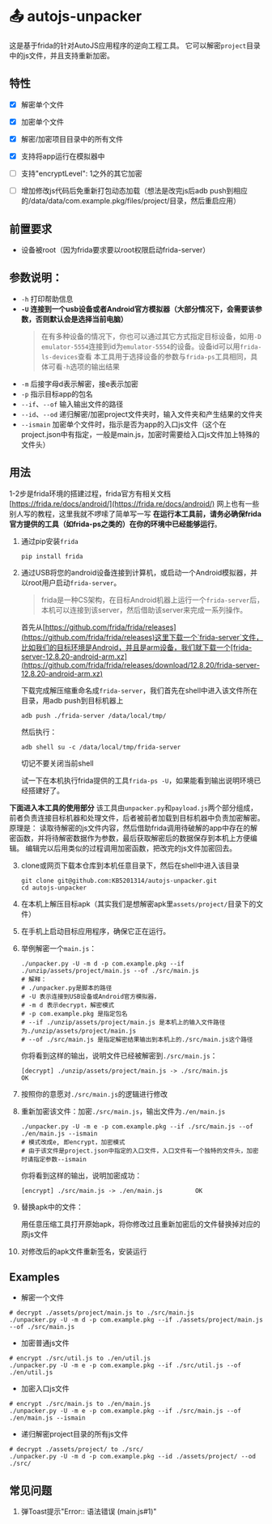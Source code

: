 # 📤 autojs-unpacker
这是基于frida的针对AutoJS应用程序的逆向工程工具。 它可以解密`project`目录中的js文件，并且支持重新加密。

## 特性
- [x] 解密单个文件
- [x] 加密单个文件
- [x] 解密/加密项目目录中的所有文件
- [x] 支持将app运行在模拟器中
- [ ] 支持"encryptLevel": 1之外的其它加密
- [ ] 增加修改js代码后免重新打包动态加载（想法是改完js后adb push到相应的/data/data/com.example.pkg/files/project/目录，然后重启应用）


## 前置要求
- 设备被root（因为frida要求要以root权限启动frida-server）

## 参数说明：
- `-h` 打印帮助信息
- **`-U` 连接到一个usb设备或者Android官方模拟器（大部分情况下，会需要该参数，否则默认会是选择当前电脑）**
   > 在有多种设备的情况下，你也可以通过其它方式指定目标设备，如用`-D emulator-5554`连接到id为`emulator-5554`的设备。设备id可以用`frida-ls-devices`查看
   > 本工具用于选择设备的参数与`frida-ps`工具相同，具体可看`-h`选项的输出结果
- `-m` 后接字母d表示解密，接e表示加密
- `-p` 指示目标app的包名
- `--if`、`--of` 输入输出文件的路径
- `--id`、`--od` 递归解密/加密project文件夹时，输入文件夹和产生结果的文件夹
- `--ismain` 加密单个文件时，指示是否为app的入口js文件（这个在project.json中有指定，一般是main.js，加密时需要给入口js文件加上特殊的文件头）


## 用法
1-2步是frida环境的搭建过程，frida官方有相关文档[https://frida.re/docs/android/](https://frida.re/docs/android/) 网上也有一些别人写的教程，这里我就不啰嗦了简单写一写
**在运行本工具前，请务必确保frida官方提供的工具（如frida-ps之类的）在你的环境中已经能够运行**。

1. 通过pip安装`frida`

   ```shell
   pip install frida
   ```

2. 通过USB将您的android设备连接到计算机，或启动一个Android模拟器，并以root用户启动`frida-server`。
    > frida是一种CS架构，在目标Android机器上运行一个`frida-server`后，本机可以连接到该server，然后借助该server来完成一系列操作。

    首先从[https://github.com/frida/frida/releases](https://github.com/frida/frida/releases)这里下载一个`frida-server`文件，比如我们的目标环境是Android，并且是arm设备，我们就下载一个[frida-server-12.8.20-android-arm.xz](https://github.com/frida/frida/releases/download/12.8.20/frida-server-12.8.20-android-arm.xz)

    下载完成解压缩重命名成`frida-server`，我们首先在shell中进入该文件所在目录，用adb push到目标机器上

    ```shell
    adb push ./frida-server /data/local/tmp/
    ```

    然后执行：

    ```shell
    adb shell su -c /data/local/tmp/frida-server
    ```

    切记不要关闭当前shell
   
    试一下在本机执行frida提供的工具`frida-ps -U`，如果能看到输出说明环境已经搭建好了。

**下面进入本工具的使用部分**
该工具由`unpacker.py`和`payload.js`两个部分组成，前者负责连接目标机器和处理文件，后者被前者加载到目标机器中负责加密解密。
原理是：
读取待解密的js文件内容，然后借助frida调用待破解的app中存在的解密函数，并将待解密数据作为参数，最后获取解密后的数据保存到本机上方便编辑。
编辑完以后用类似的过程调用加密函数，把改完的js文件加密回去。


3. clone或网页下载本仓库到本机任意目录下，然后在shell中进入该目录

   ```shell
   git clone git@github.com:KB5201314/autojs-unpacker.git
   cd autojs-unpacker
   ```

5. 在本机上解压目标apk（其实我们是想解密apk里`assets/project/`目录下的文件）

6. 在手机上启动目标应用程序，确保它正在运行。


7. 举例解密一个`main.js`：

   ```shell
   ./unpacker.py -U -m d -p com.example.pkg --if ./unzip/assets/project/main.js --of ./src/main.js
   # 解释：
   # ./unpacker.py是脚本的路径
   # -U 表示连接到USB设备或Android官方模拟器，
   # -m d 表示decrypt，解密模式
   # -p com.example.pkg 是指定包名
   # --if ./unzip/assets/project/main.js 是本机上的输入文件路径为./unzip/assets/project/main.js
   # --of ./src/main.js 是指定解密结果输出到本机上的./src/main.js这个路径
   ```

   你将看到这样的输出，说明文件已经被解密到`./src/main.js`：

   ```
   [decrypt] ./unzip/assets/project/main.js -> ./src/main.js               OK
   ```


8. 按照你的意愿对`./src/main.js`的逻辑进行修改


8. 重新加密该文件：加密`./src/main.js`，输出文件为`./en/main.js`

   ```shell
   ./unpacker.py -U -m e -p com.example.pkg --if ./src/main.js --of ./en/main.js --ismain
   # 模式改成e, 即encrypt，加密模式
   # 由于该文件是project.json中指定的入口文件，入口文件有一个独特的文件头，加密时请指定参数--ismain
   ```

   你将看到这样的输出，说明加密成功：

   ```
   [encrypt] ./src/main.js -> ./en/main.js         OK
   ```

9. 替换apk中的文件：

   用任意压缩工具打开原始apk，将你修改过且重新加密后的文件替换掉对应的原js文件

10. 对修改后的apk文件重新签名，安装运行


## Examples
- 解密一个文件
```shell
# decrypt ./assets/project/main.js to ./src/main.js
./unpacker.py -U -m d -p com.example.pkg --if ./assets/project/main.js --of ./src/main.js
```

- 加密普通js文件
```shell
# encrypt ./src/util.js to ./en/util.js
./unpacker.py -U -m e -p com.example.pkg --if ./src/util.js --of ./en/util.js
```

- 加密入口js文件
```shell
# encrypt ./src/main.js to ./en/main.js
./unpacker.py -U -m e -p com.example.pkg --if ./src/main.js --of ./en/main.js --ismain
```

- 递归解密project目录的所有js文件
```shell
# decrypt ./assets/project/ to ./src/
./unpacker.py -U -m d -p com.example.pkg --id ./assets/project/ --od ./src/
```

## 常见问题
1. 弹Toast提示"Error:: 语法错误 (main.js#1)"
   